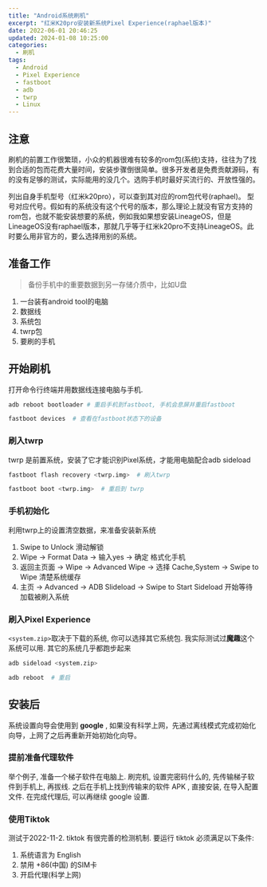 ```yaml
---
title: "Android系统刷机"
excerpt: "红米K20pro安装新系统Pixel Experience(raphael版本)"
date: 2022-06-01 20:46:25
updated: 2024-01-08 10:25:00
categories:
  - 刷机
tags:
  - Android
  - Pixel Experience
  - fastboot
  - adb
  - twrp
  - Linux
---
```


## 注意

刷机的前置工作很繁琐，小众的机器很难有较多的rom包(系统)支持，往往为了找到合适的包而花费大量时间，安装步骤倒很简单。很多开发者是免费贡献源码，有的没有足够的测试，实际能用的没几个。选购手机时最好买流行的、开放性强的。

列出自身手机型号（红米k20pro），可以查到其对应的rom包代号(raphael)。
型号对应代号。假如有的系统没有这个代号的版本，那么理论上就没有官方支持的rom包，也就不能安装想要的系统，例如我如果想安装LineageOS，但是LineageOS没有raphael版本，那就几乎等于红米k20pro不支持LineageOS。此时要么用非官方的，要么选择用别的系统。

## 准备工作

> 备份手机中的重要数据到另一存储介质中，比如U盘

1. 一台装有android tool的电脑
2. 数据线
3. 系统包
4. twrp包
5. 要刷的手机

## 开始刷机

打开命令行终端并用数据线连接电脑与手机. 

```bash
adb reboot bootloader # 重启手机到fastboot, 手机会息屏并重启fastboot
```

```bash
fastboot devices  # 查看在fastboot状态下的设备
```

### 刷入twrp

twrp 是前置系统，安装了它才能识别Pixel系统，才能用电脑配合adb sideload

```bash
fastboot flash recovery <twrp.img>  # 刷入twrp
```

```bash
fastboot boot <twrp.img>  # 重启到 twrp
```

### 手机初始化

利用twrp上的设置清空数据，来准备安装新系统

1. Swipe to Unlock 滑动解锁
2. Wipe -> Format Data -> 输入yes -> 确定 格式化手机
3. 返回主页面 -> Wipe -> Advanced Wipe -> 选择 Cache,System -> Swipe to Wipe 清楚系统缓存
4. 主页 -> Advanced -> ADB Slideload -> Swipe to Start Sideload 开始等待加载被刷入系统

### 刷入Pixel Experience

`<system.zip>`取决于下载的系统, 你可以选择其它系统包. 我实际测试过**魔趣**这个系统可以用. 其它的系统几乎都跑步起来

```bash
adb sideload <system.zip>
```

```bash
adb reboot  # 重启
```

## 安装后

系统设置向导会使用到 **google** , 如果没有科学上网，先通过离线模式完成初始化向导，上网了之后再重新开始初始化向导。

### 提前准备代理软件

举个例子, 准备一个梯子软件在电脑上. 刷完机, 设置完密码什么的, 先传输梯子软件到手机上, 再拔线. 之后在手机上找到传输来的软件 APK , 直接安装, 在导入配置文件. 在完成代理后, 可以再继续 google 设置.

### 使用Tiktok

测试于2022-11-2. tiktok 有很完善的检测机制. 要运行 tiktok 必须满足以下条件:

1. 系统语言为 English
2. 禁用 +86(中国) 的SIM卡
3. 开启代理(科学上网)
